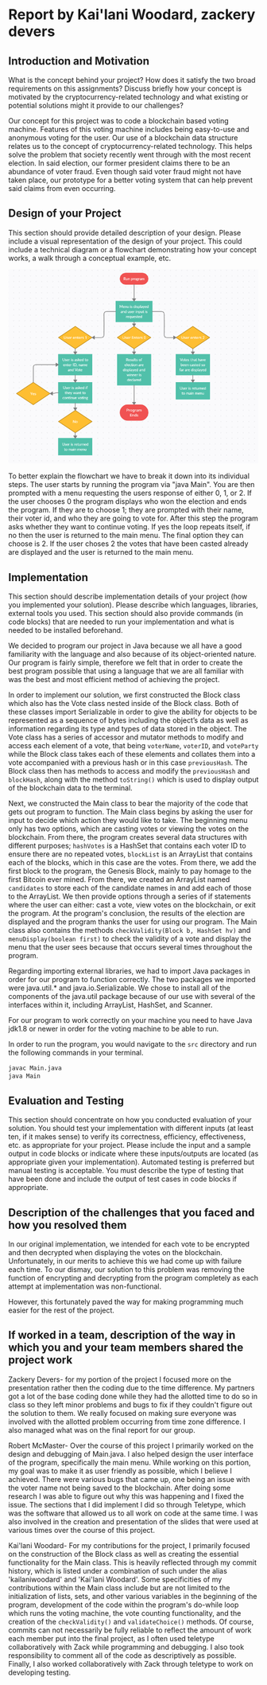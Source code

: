 # Report by Kai'lani Woodard, zackery devers

## Introduction and Motivation

What is the concept behind your project? How does it satisfy the two broad requirements on this assignments? Discuss briefly
how your concept is motivated by the cryptocurrency-related technology and what existing or potential solutions might it provide to our challenges?

Our concept for this project was to code a blockchain based voting machine. Features of this voting machine includes being easy-to-use and anonymous voting for the user. Our use of a blockchain data structure relates us to the concept of cryptocurrency-related technology. This helps solve the problem that society recently went through with the most recent election. In said election, our former president claims there to be an abundance of voter fraud. Even though said voter fraud might not have taken place, our prototype for a better voting system that can help prevent said claims from even occurring.

## Design of your Project

This section should provide detailed description of your design. Please include a visual representation of the design of your project. This could include a technical diagram or a flowchart demonstrating how your concept works, a walk through a conceptual example, etc.

![Program Flowchart](flowchart.PNG)

To better explain the flowchart we have to break it down into its individual steps. The user starts by running the program via "java Main". You are then prompted with a menu requesting the users response of either 0, 1, or 2. If the user chooses 0 the program displays who won the election and ends the program. If they are to choose 1; they are prompted with their name, their voter id, and who they are going to vote for. After this step the program asks whether they want to continue voting. If yes the loop repeats itself, if no then the user is returned to the main menu. The final option they can choose is 2. If the user choses 2 the votes that have been casted already are displayed and the user is returned to the main menu.

## Implementation

This section should describe implementation details of your project (how you implemented your solution). Please describe which languages, libraries, external tools you used. This section should also provide commands (in code blocks) that are needed to run your implementation and what is needed to be installed beforehand.

We decided to program our project in Java because we all have a good familiarity with the language and also because of its object-oriented nature. Our program is fairly simple, therefore we felt that in order to create the best program possible that using a language that we are all familiar with was the best and most efficient method of achieving the project.

In order to implement our solution, we first constructed the Block class which also has the Vote class nested inside of the Block class. Both of these classes import Serializable in order to give the ability for objects to be represented as a sequence of bytes including the object’s data as well as information regarding its type and types of data stored in the object. The Vote class has a series of accessor and mutator methods to modify and access each element of a vote, that being `voterName`, `voterID`, and `voteParty` while the Block class takes each of these elements and collates them into a vote accompanied with a previous hash or in this case `previousHash`. The Block class then has methods to access and modify the `previousHash` and `blockHash`, along with the method `toString()` which is used to display output of the blockchain data to the terminal.

Next, we constructed the Main class to bear the majority of the code that gets out program to function. The Main class begins by asking the user for input to decide which action they would like to take. The beginning menu only has two options, which are casting votes or viewing the votes on the blockchain. From there, the program creates several data structures with different purposes; `hashVotes` is a HashSet that contains each voter ID to ensure there are no repeated votes, `blockList` is an ArrayList that contains each of the blocks, which in this case are the votes. From there, we add the first block to the program, the Genesis Block, mainly to pay homage to the first Bitcoin ever mined. From there, we created an ArrayList named `candidates` to store each of the candidate names in and add each of those to the ArrayList. We then provide options through a series of if statements where the user can either: cast a vote, view votes on the blockchain, or exit the program. At the program's conclusion, the results of the election are displayed and the program thanks the user for using our program. The Main class also contains the methods `checkValidity(Block b, HashSet hv)` and `menuDisplay(boolean first)` to check the validity of a vote and display the menu that the user sees because that occurs several times throughout the program.

Regarding importing external libraries, we had to import Java packages in order for our program to function correctly. The two packages we imported were java.util.* and  java.io.Serializable. We chose to install all of the components of the java.util package because of our use with several of the interfaces within it, including ArrayList, HashSet, and Scanner.

For our program to work correctly on your machine you need to have Java jdk1.8 or newer in order for the voting machine to be able to run.

In order to run the program, you would navigate to the `src` directory and run the following commands in your terminal.

```
javac Main.java
java Main
```

## Evaluation and Testing

This section should concentrate on how you conducted evaluation of your solution. You should test your implementation with different inputs (at least ten, if it makes sense) to verify its correctness, efficiency, effectiveness, etc. as appropriate for your project. Please include the input and a sample output in code blocks or indicate where these inputs/outputs are located  (as appropriate given your implementation). Automated testing is preferred but manual testing is acceptable. You must describe the type of testing that have been done and include the output of test cases in code blocks if appropriate.

## Description of the challenges that you faced and how you resolved them

In our original implementation, we intended for each vote to be encrypted and then decrypted when displaying the votes on the blockchain. Unfortunately, in our merits to achieve this we had come up with failure each time. To our dismay, our solution to this problem was removing the function of encrypting and decrypting from the program completely as each attempt at implementation was non-functional.

However, this fortunately paved the way for making programming much easier for the rest of the project.

## If worked in a team, description of the way in which you and your team members shared the project work

Zackery Devers- for my portion of the project I focused more on the presentation rather then the coding due to the time difference. My partners got a lot of the base coding done while they had the allotted time to do so in class so they left minor problems and bugs to fix if they couldn't figure out the solution to them. We really focused on making sure everyone was involved with the allotted problem occurring from time zone difference. I also managed what was on the final report for our group.

Robert McMaster- Over the course of this project I primarily worked on the design and debugging of Main.java. I also helped design the user interface of the program, specifically the main menu. While working on this portion, my goal was to make it as user friendly as possible, which I believe I achieved. There were various bugs that came up, one being an issue with the voter name not being saved to the blockchain. After doing some research I was able to figure out why this was happening and I fixed the issue. The sections that I did implement I did so through Teletype, which was the software that allowed us to all work on code at the same time. I was also involved in the creation and presentation of the slides that were used at various times over the course of this project.

Kai'lani Woodard- For my contributions for the project, I primarily focused on the construction of the Block class as well as creating the essential functionality for the Main class. This is heavily reflected through my commit history, which is listed under a combination of such under the alias 'kailaniwoodard' and 'Kai'lani Woodard'. Some specificities of my contributions within the Main class include but are not limited to the initialization of lists, sets, and other various variables in the beginning of the program, development of the code within the program's do-while loop which runs the voting machine, the vote counting functionality, and the creation of the `checkValidity()` and `validateChoice()` methods. Of course, commits can not necessarily be fully reliable to reflect the amount of work each member put into the final project, as I often used teletype collaboratively with Zack while programming and debugging. I also took responsibility to comment all of the code as descriptively as possible. Finally, I also worked collaboratively with Zack through teletype to work on developing testing.

